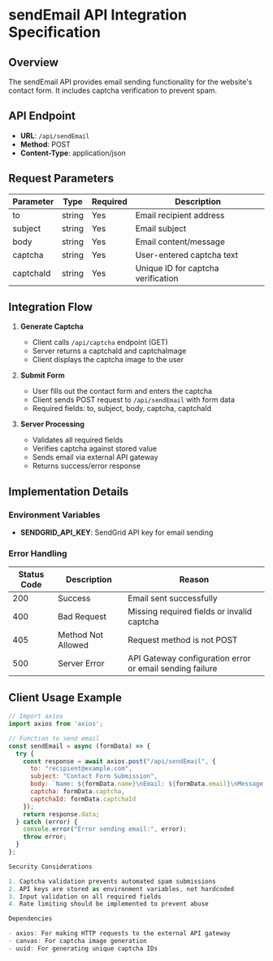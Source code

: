   # sendEmail API Integration Specification

  ## Overview
  The sendEmail API provides email sending functionality for the website's contact form. It includes captcha verification to prevent
  spam.

  ## API Endpoint
  - **URL**: `/api/sendEmail`
  - **Method**: POST
  - **Content-Type**: application/json

  ## Request Parameters

  | Parameter | Type   | Required | Description                              |
  |-----------|--------|----------|------------------------------------------|
  | to        | string | Yes      | Email recipient address                  |
  | subject   | string | Yes      | Email subject                            |
  | body      | string | Yes      | Email content/message                    |
  | captcha   | string | Yes      | User-entered captcha text                |
  | captchaId | string | Yes      | Unique ID for captcha verification       |

  ## Integration Flow

  1. **Generate Captcha**
     - Client calls `/api/captcha` endpoint (GET)
     - Server returns a captchaId and captchaImage
     - Client displays the captcha image to the user

  2. **Submit Form**
     - User fills out the contact form and enters the captcha
     - Client sends POST request to `/api/sendEmail` with form data
     - Required fields: to, subject, body, captcha, captchaId

  3. **Server Processing**
     - Validates all required fields
     - Verifies captcha against stored value
     - Sends email via external API gateway
     - Returns success/error response

  ## Implementation Details

  ### Environment Variables
  - **SENDGRID_API_KEY**: SendGrid API key for email sending

  ### Error Handling

  | Status Code | Description                                  | Reason                                     |
  |-------------|----------------------------------------------|------------------------------------------- |
  | 200         | Success                                     | Email sent successfully                     |
  | 400         | Bad Request                                 | Missing required fields or invalid captcha  |
  | 405         | Method Not Allowed                          | Request method is not POST                  |
  | 500         | Server Error                                | API Gateway configuration error or email sending failure |

  ## Client Usage Example

  ```javascript
  // Import axios
  import axios from 'axios';

  // Function to send email
  const sendEmail = async (formData) => {
    try {
      const response = await axios.post("/api/sendEmail", {
        to: "recipient@example.com",
        subject: "Contact Form Submission",
        body: `Name: ${formData.name}\nEmail: ${formData.email}\nMessage: ${formData.message}`,
        captcha: formData.captcha,
        captchaId: formData.captchaId
      });
      return response.data;
    } catch (error) {
      console.error("Error sending email:", error);
      throw error;
    }
  };

  Security Considerations

  1. Captcha validation prevents automated spam submissions
  2. API keys are stored as environment variables, not hardcoded
  3. Input validation on all required fields
  4. Rate limiting should be implemented to prevent abuse

  Dependencies

  - axios: For making HTTP requests to the external API gateway
  - canvas: For captcha image generation
  - uuid: For generating unique captcha IDs